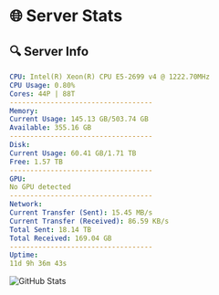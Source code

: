 # 🌐 Server Stats
## 🔍 Server Info
```yaml
CPU: Intel(R) Xeon(R) CPU E5-2699 v4 @ 1222.70MHz
CPU Usage: 0.80%
Cores: 44P | 88T
-----------------------------------
Memory:
Current Usage: 145.13 GB/503.74 GB
Available: 355.16 GB
-----------------------------------
Disk:
Current Usage: 60.41 GB/1.71 TB
Free: 1.57 TB
-----------------------------------
GPU:
No GPU detected
-----------------------------------
Network:
Current Transfer (Sent): 15.45 MB/s
Current Transfer (Received): 86.59 KB/s
Total Sent: 18.14 TB
Total Received: 169.04 GB
-----------------------------------
Uptime:
11d 9h 36m 43s
```
![GitHub Stats](https://img.shields.io/badge/Updated-2025-03-19_06:59:32-blue)